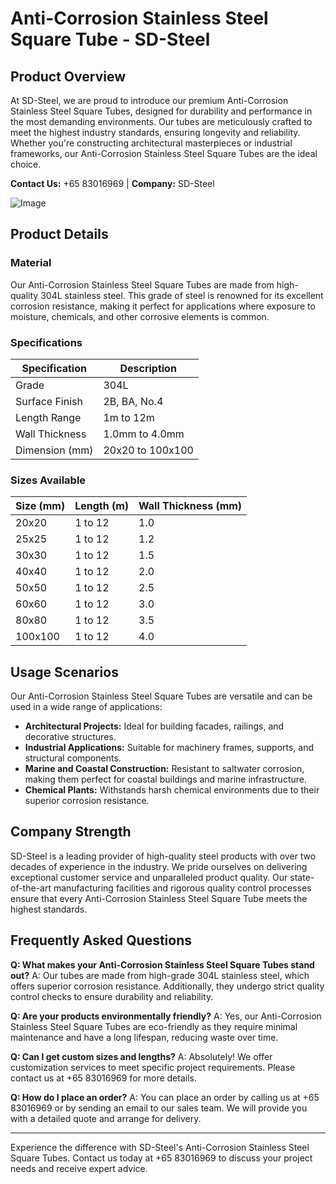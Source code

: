 # Anti-Corrosion Stainless Steel Square Tube - SD-Steel

## Product Overview

At SD-Steel, we are proud to introduce our premium Anti-Corrosion Stainless Steel Square Tubes, designed for durability and performance in the most demanding environments. Our tubes are meticulously crafted to meet the highest industry standards, ensuring longevity and reliability. Whether you're constructing architectural masterpieces or industrial frameworks, our Anti-Corrosion Stainless Steel Square Tubes are the ideal choice.

**Contact Us:** +65 83016969 | **Company:** SD-Steel

![Image](https://github.com/user-attachments/assets/2567258e-e124-4816-932d-1809bd27ef0b)

## Product Details

### Material

Our Anti-Corrosion Stainless Steel Square Tubes are made from high-quality 304L stainless steel. This grade of steel is renowned for its excellent corrosion resistance, making it perfect for applications where exposure to moisture, chemicals, and other corrosive elements is common.

### Specifications

| Specification | Description |
|---------------|-------------|
| Grade         | 304L        |
| Surface Finish | 2B, BA, No.4 |
| Length Range | 1m to 12m   |
| Wall Thickness | 1.0mm to 4.0mm |
| Dimension (mm) | 20x20 to 100x100 |

### Sizes Available

| Size (mm) | Length (m) | Wall Thickness (mm) |
|-----------|------------|---------------------|
| 20x20     | 1 to 12    | 1.0                 |
| 25x25     | 1 to 12    | 1.2                 |
| 30x30     | 1 to 12    | 1.5                 |
| 40x40     | 1 to 12    | 2.0                 |
| 50x50     | 1 to 12    | 2.5                 |
| 60x60     | 1 to 12    | 3.0                 |
| 80x80     | 1 to 12    | 3.5                 |
| 100x100   | 1 to 12    | 4.0                 |

## Usage Scenarios

Our Anti-Corrosion Stainless Steel Square Tubes are versatile and can be used in a wide range of applications:

- **Architectural Projects:** Ideal for building facades, railings, and decorative structures.
- **Industrial Applications:** Suitable for machinery frames, supports, and structural components.
- **Marine and Coastal Construction:** Resistant to saltwater corrosion, making them perfect for coastal buildings and marine infrastructure.
- **Chemical Plants:** Withstands harsh chemical environments due to their superior corrosion resistance.

## Company Strength

SD-Steel is a leading provider of high-quality steel products with over two decades of experience in the industry. We pride ourselves on delivering exceptional customer service and unparalleled product quality. Our state-of-the-art manufacturing facilities and rigorous quality control processes ensure that every Anti-Corrosion Stainless Steel Square Tube meets the highest standards.

## Frequently Asked Questions

**Q: What makes your Anti-Corrosion Stainless Steel Square Tubes stand out?**
A: Our tubes are made from high-grade 304L stainless steel, which offers superior corrosion resistance. Additionally, they undergo strict quality control checks to ensure durability and reliability.

**Q: Are your products environmentally friendly?**
A: Yes, our Anti-Corrosion Stainless Steel Square Tubes are eco-friendly as they require minimal maintenance and have a long lifespan, reducing waste over time.

**Q: Can I get custom sizes and lengths?**
A: Absolutely! We offer customization services to meet specific project requirements. Please contact us at +65 83016969 for more details.

**Q: How do I place an order?**
A: You can place an order by calling us at +65 83016969 or by sending an email to our sales team. We will provide you with a detailed quote and arrange for delivery.

---

Experience the difference with SD-Steel's Anti-Corrosion Stainless Steel Square Tubes. Contact us today at +65 83016969 to discuss your project needs and receive expert advice.